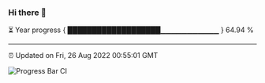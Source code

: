 ### Hi there 👋

⏳ Year progress { ███████████████████▁▁▁▁▁▁▁▁▁▁▁ } 64.94 %

---

⏰ Updated on Fri, 26 Aug 2022 00:55:01 GMT

![Progress Bar CI](https://github.com/Shyam-Makwana/GitHub-Actions-Demo/workflows/Progress%20Bar%20CI/badge.svg)
